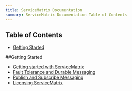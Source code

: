 ```yaml
---
title: ServiceMatrix Documentation
summary: ServiceMatrix Documentation Table of Contents
---
```


<a name="sm-toc"></a>
## Table of Contents ##

- [Getting Started](#getting-started)


##Getting Started
- [Getting started with ServiceMatrix](getting-started-with-servicematrix.md "Getting Started With ServiceMatrix")
- [Fault Tolerance and Durable Messaging](getting-started-with-nservicebus-using-servicematrix-2.0-fault-tolerance.md "Fault Tolerance and Durability")
- [Publish and Subscribe Messaging](getting-started-with-nservicebus-using-servicematrix-2.0-publish-subscribe.md "ServiceMatrix Pub Sub")
- [Licensing ServiceMatrix](licensing-servicematrix-v2.0.md "Licensing ServiceMatrix")
